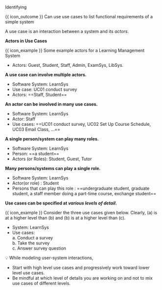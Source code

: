 <span id="title">Identifying</span>

<span id="prereqs"></span>

<span id="outcomes">{{ icon_outcome }} Can use use cases to list functional requirements of a simple system</span>

<div id="body">

A use case is an interaction between a system and its _actors_.

**Actors in Use Cases**

<tip-box type="definition">
<include src="../../../common/definitions.md#def-actor" />
</tip-box>

<tip-box>

{{ icon_example }} Some example actors for a Learning Management System

* Actors: Guest, Student, Staff, Admin, <tooltip content="an exam management system">ExamSys</tooltip>, <tooltip content="a library management system">LibSys</tooltip>.

</tip-box>

**A use case can involve multiple actors.**

<tip-box>

* Software System: LearnSys
* Use case: UC01 conduct survey
* Actors: ==Staff, Student==

</tip-box>

**An actor can be involved in many use cases.**

<tip-box>

* Software System: LearnSys
* Actor: Staff
* Use cases: ==UC01 conduct survey, UC02 Set Up Course Schedule, UC03 Email Class, ...==

</tip-box>

**A single person/system can play many roles.**

<tip-box>

* Software System: LearnSys
* Person: ==a student==
* Actors (or Roles): Student, Guest, Tutor

</tip-box>

**Many persons/systems can play a single role.**

<tip-box>

* Software System: LearnSys
* Actor(or role) : Student
* Persons that can play this role : ==undergraduate student, graduate student, a staff member doing a part-time course, exchange student==

</tip-box>

<!-- TODO: {some guidance on identifying actors and use cases} -->

**Use cases can be specified at _various levels of detail_.**

<tip-box>

{{ icon_example }} Consider the three use cases given below. Clearly, (a) is at a higher level than (b) and (b) is at a higher level than (c).

* System: LearnSys
* Use cases:<br>
  a. Conduct a survey<br>
  b. Take the survey<br>
  c. Answer survey question

</tip-box>


:bulb: While modeling user-system interactions,
* Start with high level use cases and progressively work toward lower level use cases.
* Be mindful at which level of details you are working on and not to mix use cases of different levels.


</div>

<div id="extras">

<include src="exercises.md" />

</div>